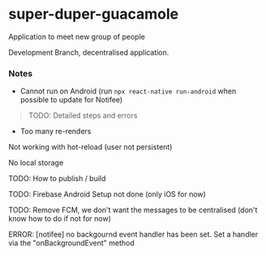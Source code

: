 # super-duper-guacamole
Application to meet new group of people

Development Branch, decentralised application.

### Notes

* Cannot run on Android (run `npx react-native run-android` when possible to update for Notifee)

> TODO: Detailed steps and errors

* Too many re-renders

Not working with hot-reload (user not persistent)

No local storage

TODO: How to publish / build

TODO: Firebase Android Setup not done (only iOS for now)

TODO: Remove FCM, we don't want the messages to be centralised (don't know how to do if not for now)

ERROR: [notifee] no backgournd event handler has been set. Set a handler via the "onBackgroundEvent" method
